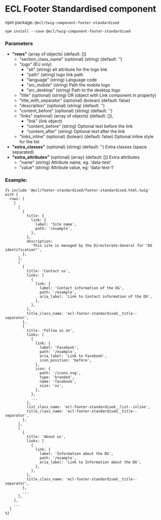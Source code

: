 # ECL Footer Standardised component

npm package: `@ecl/twig-component-footer-standardised`

```shell
npm install --save @ecl/twig-component-footer-standardised
```

### Parameters

- **"rows"** (array of objects) (default: [])
  - "section_class_name" (optional) (string) (default: '')
  - "logo" (EU only)
    - "alt" (string) alt attribute for the logo link
    - "path" (string) logo link path
    - "language" (string) Language code
    - "src_mobile" (string) Path the mobile logo
    - "src_desktop" (string) Path to the desktop logo
  - "title" (optional) (string) OR (object with Link component in property)
  - "title_with_separator" (optional) (bolean) (default: false)
  - "description" (optional) (string) (default: '')
  - "content_before" (optional) (string) (default: '')
  - "links" (optional) (array of objects) (default: []),
    - "link" (link object)
    - "content_before" (string) Optional text before the link
    - "content_after" (string) Optional text after the link
  - "links_inline" (optional) (bolean) (default: false) Optional inline style for the list
- **"extra_classes"** (optional) (string) (default: '') Extra classes (space separated)
- **"extra_attributes"** (optional) (array) (default: []) Extra attributes
  - "name" (string) Attribute name, eg. 'data-test'
  - "value" (string) Attribute value, eg: 'data-test-1'

### Example:

<!-- prettier-ignore -->
```twig
{% include '@ecl/footer-standardised/footer-standardised.html.twig' with { 
  rows: [ 
    [ 
      [ 
        { 
          title: { 
            link: { 
              label: 'Site name', 
              path: '/example', 
            }, 
          }, 
          description: 
            'This site is managed by the Directorate-General for "DG identification"', 
        }, 
      ], 
      [ 
        { 
          title: 'Contact us', 
          links: [ 
            { 
              link: { 
                label: 'Contact information of the DG', 
                path: '/example', 
                aria_label: 'Link to Contact information of the DG', 
              }, 
            }, 
          ], 
          title_class_name: 'ecl-footer-standardised__title--separator', 
        }, 
        { 
          title: 'Follow us on', 
          links: [ 
            { 
              link: { 
                label: 'Facebook', 
                path: '/example', 
                aria_label: 'Link to Facebook', 
                icon_position: 'before', 
              }, 
              icon: { 
                path: '/icons.svg', 
                type: 'branded', 
                name: 'facebook', 
                size: 'xs', 
              }, 
            }, 
            ... 
          ], 
          list_class_name: 'ecl-footer-standardised__list--inline', 
          title_class_name: 'ecl-footer-standardised__title--separator', 
        }, 
      ], 
      [ 
        { 
          title: 'About us', 
          links: [ 
            { 
              link: { 
                label: 'Information about the DG', 
                path: '/example', 
                aria_label: 'Link to Information about the DG', 
              }, 
            }, 
          ], 
          title_class_name: 'ecl-footer-standardised__title--separator', 
        }, 
        ...
      ],
    ],
    ... 
  ]
%}
```

